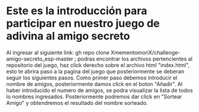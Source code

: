 <h1>Este es la introducción para participar en nuestro juego de adivina al amigo secreto</h1>
<p1>
  Al ingresar al siguiente link:  gh repo clone XmementomoriX/challenge-amigo-secreto_esp-master ; podras
  encontrar los archivos pertencientes al repositorio del juego, haz click derecho sobre el archivo html
  "index.html", esto te abrira paso a la pagina del juego que posteriormente se deberan seguir los siguientes pasos. 
  Como primer paso debemos introducir el nombre de amigos, posteriormente damos click en el boton "Añadir".
Al haber introducido el numero de amigos, se podra visualizar la lista de todos lo nombres ingresados. 
Posteriormente podremos dar click en "Sortear Amigo" y obtendremos el resultado del nombre sorteado. </p1>
